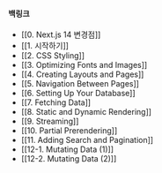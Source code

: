 
#### 백링크

- [[0. Next.js 14 변경점]]
- [[1. 시작하기]]
- [[2. CSS Styling]]
- [[3. Optimizing Fonts and Images]]
- [[4. Creating Layouts and Pages]]
- [[5. Navigation Between Pages]]
- [[6. Setting Up Your Database]]
- [[7. Fetching Data]]
- [[8. Static and Dynamic Rendering]]
- [[9. Streaming]]
- [[10. Partial Prerendering]]
- [[11. Adding Search and Pagination]]
- [[12-1. Mutating Data (1)]]
- [[12-2. Mutating Data (2)]]
